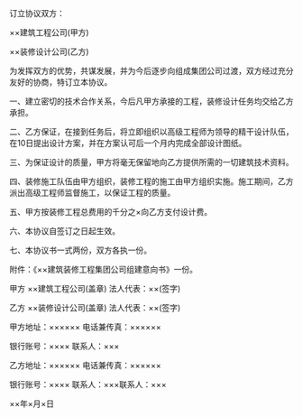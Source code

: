 
 


订立协议双方：


××建筑工程公司(甲方)


××装修设计公司(乙方)


为发挥双方的优势，共谋发展，并为今后逐步向组成集团公司过渡，双方经过充分友好的协商，特订立本协议。


一、建立密切的技术合作关系，今后凡甲方承接的工程，装修设计任务均交给乙方承担。


二、乙方保证，在接到任务后，将立即组织以高级工程师为领导的精干设计队伍，在10日提出设计方案，并在方案认可后一个月内完成全部设计图纸。


三、为保证设计的质量，甲方将毫无保留地向乙方提供所需的一切建筑技术资料。


四、装修施工队伍由甲方组织，装修工程的施工由甲方组织实施。施工期间，乙方派出高级工程师监督施工，以保证工程的质量。


五、甲方按装修工程总费用的千分之×向乙方支付设计费。


六、本协议自签订之日起生效。


七、本协议书一式两份，双方各执一份。


附件：《××建筑装修工程集团公司组建意向书》一份。


甲方 ××建筑工程公司(盖章) 法人代表：××(签字)


乙方 ××装修设计公司(盖章) 法人代表：××(签字)


甲方地址：×××××× 电话兼传真：××××××


银行账号：×××× 联系人：×××


乙方地址：×××××× 电话兼传真：××××××


银行账号：×××× 联系人：×××联系人：×××


××年×月×日
 


 

 
 
 
 
 
  


  
 

  


  


  
 
 
 
 

